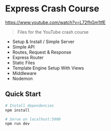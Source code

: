 # Express Crash Course
https://www.youtube.com/watch?v=L72fhGm1tfE

> Files for the YouTube crash course

- Setup & Install / Simple Server
- Simple API
- Routes, Request & Response
- Express Router
- Static Files
- Template Engine Setup With Views
- Middleware
- Nodemon

## Quick Start

```bash
# Install dependencies
npm install

# Serve on localhost:5000
npm run dev
```
